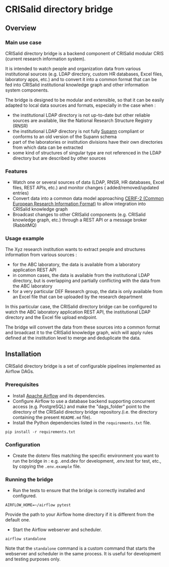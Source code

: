 # CRISalid directory bridge

## Overview

### Main use case

CRISalid directory bridge is a backend component of CRISalid modular CRIS (current research information system).

It is intended to watch people and organization data from various institutional sources (e.g. LDAP directory, custom HR
databases,
Excel files, laboratory apps, etc.)
and to convert it into a common format that can be fed into CRISalid institutional knowledge graph and other information
system components.

The bridge is designed to be modular and extensible, so that it can be easily adapted to local data sources and formats,
especially in the case when :

- the institutional LDAP directory is not up-to-date but other reliable sources are available, like the National
  Research Structure Registry (RNSR)
- the institutional LDAP directory is not fully [Supann](https://services.renater.fr/documentation/supann/index)
  compliant or conforms to an old version of the Supann schema
- part of the laboratories or institution divisions have their own directories from which data can be extracted
- some kind of structures of singular type are not referenced in the LDAP directory but are described by other sources

### Features

- Watch one or several sources of data (LDAP, RNSR, HR databases, Excel files, REST APIs, etc.) and monitor changes (
  added/removed/updated entries)
- Convert data into a common data model
  approaching [CERIF-2 (Common European Research Information Format)](https://github.com/EuroCRIS/CERIF-Core) to allow
  integration into CRISalid knowledge graph
- Broadcast changes to other CRISalid components (e.g. CRISalid knowledge graph, etc.) through a REST API or a message
  broker (RabbitMQ)

### Usage example

The Xyz research institution wants to extract people and structures information from various sources :

- for the ABC laboratory, the data is available from a laboratory application REST API
- in common cases, the data is available from the institutional LDAP directory, but is overlapping and partially
  conflicting with the data from the ABC laboratory
- for a very particular DEF Research group, the data is only available from an Excel file that can be uploaded by the
  research department

In this particular case, the CRISalid directory bridge can be configured to watch the ABC laboratory application REST
API, the institutional LDAP directory and the Excel file upload endpoint.

The bridge will convert the data from these sources into a common format and broadcast it to the CRISalid knowledge
graph, wich will apply rules defined at the institution level to merge and deduplicate the data.

## Installation

CRISalid directory bridge is a set of configurable pipelines implemented as Airflow DAGs.

### Prerequisites

- Install [Apache Airflow](https://airflow.apache.org/docs/apache-airflow/stable/start/local.html) and its dependencies.
- Configure Airflow to use a database backend supporting concurrent access (e.g. PostgreSQL) and make the "dags_folder"
  point to the directory of the CRISalid directory bridge repository.(i.e. the directory containing the
  present `README.md` file).
- Install the Python dependencies listed in the `requirements.txt` file.

```shell
pip install -r requirements.txt
```

### Configuration

- Create the dotenv files matching the specific environment you want to run the bridge in : e.g. .end.dev for
  development, .env.test for test, etc., by copying the `.env.example` file.

### Running the bridge

- Run the tests to ensure that the bridge is correctly installed and configured.

```shell
AIRFLOW_HOME=~/airflow pytest
```

Provide the path to your Airflow home directory if it is different from the default one.

- Start the Airflow webserver and scheduler.

```shell
airflow standalone
```

Note that the `standalone` command is a custom command that starts the webserver and scheduler in the same process. It
is useful for development and testing purposes only.